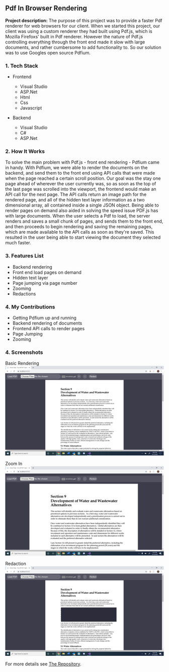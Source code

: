 ## Pdf In Browser Rendering

**Project description:** The purpose of this project was to provide a faster Pdf renderer for web browsers for our client.  When we started this project, our client was using a custom renderer they had built using Pdf.js, which is Mozilla Firefoxs' built in Pdf renderer. However the nature of Pdf.js controlling everything through the front end made it slow with large documents, and rather cumbersome to add functionality to. So our solution was to use Googles open source Pdfium. 

### 1. Tech Stack

- Frontend
    - Visual Studio
    - ASP.Net
    - Html
    - Css
    - Javascript

- Backend
    - Visual Studio
    - C#
    - ASP.Net

### 2. How It Works

To solve the main problem with Pdf.js - front end rendering - Pdfium came in handy.  With Pdfium, we were able to render the documents on the backend, and send them to the front end using API calls that were made when the page reached a certain scroll position. Our goal was the stay one page ahead of wherever the user currently was, so as soon as the top of the last page was scrolled into the viewport, the frontend would make an API call for the next page.  The API calls return an image path for the rendered page, and all of the hidden text layer information as a two dimensional array, all contained inside a single JSON object.  Being able to render pages on demand also aided in solving the speed issue PDF.js has with large documents.  When the user selects a Pdf to load, the server renders and saves a small chunk of pages, and sends them to the front end, and then proceeds to begin rendering and saving the remaining pages, which are made available to the API calls as soon as they're saved. This resulted in the user being able to start viewing the document they selected much faster.

### 3. Features List

- Backend rendering
- Front end load pages on demand
- Hidden text layer
- Page jumping via page number
- Zooming
- Redactions

### 4. My Contributions

- Getting Pdfium up and running
- Backend rendering of documents
- Frontend API calls to render pages
- Page Jumping
- Zooming

### 4. Screenshots

Basic Rendering
![Basic Rendering](images/CapstoneScreenshot.JPG)

Zoom In
![Zoom In](images/CapstoneZoomIn.JPG)

Redaction
![Redaction](images/CapstoneRedaction.JPG)


For more details see [The Repository](https://github.com/abbiggs/PDF_ASP.Net).

